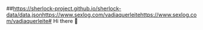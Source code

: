 ##https://sherlock-project.github.io/sherlock-data/data.jsonhttps://www.sexlog.com/vadiaquerleitehttps://www.sexlog.com/vadiaquerleite# Hi there 👋

<!--
**Jhonatanbb/Jhonatanbb** is a ✨ _special_ ✨ repository because its `README.md` (this file) appears on your GitHub profile.

Here are some ideas to get you started:

- 🔭 I’m currently working on ...
- 🌱 I’m currently learning ...
- 👯 I’m looking to collaborate on ...
- 🤔 I’m looking for help with ...
- 💬 Ask me about ...
- 📫 How to reach me: ...
- 😄 Pronouns: ...
- ⚡ Fun fact: ...
-->
